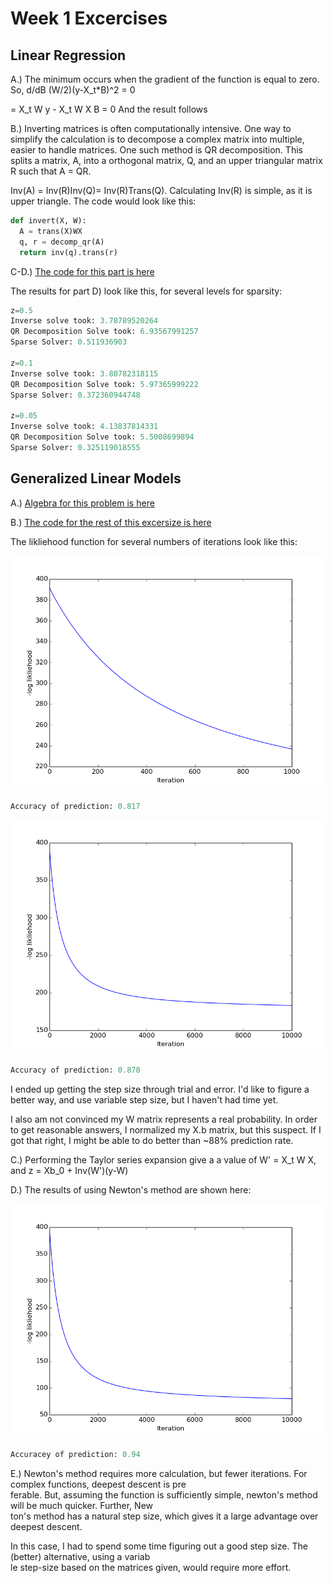 # Week 1 Excercises

## Linear Regression

A.) The minimum occurs when the gradient of the function is equal to zero.
So, d/dB (W/2)(y-X_t*B)^2 = 0

= X_t W y - X_t W X B = 0
  And the result follows
  
B.) Inverting matrices is often computationally intensive. One way to simplify the calculation is to decompose a complex matrix into
multiple, easier to handle matrices. One such method is QR decomposition. This splits a matrix, A, into a orthogonal matrix, Q, 
and an upper triangular matrix R such that A = QR.

Inv(A) = Inv(R)Inv(Q)= Inv(R)Trans(Q). Calculating Inv(R) is simple, as it is upper triangle. The code would look like this:

```python
def invert(X, W):
  A = trans(X)WX
  q, r = decomp_qr(A)
  return inv(q).trans(r)
```

C-D.) [The code for this part is here](week1/ex1.py)

The results for part D) look like this, for several levels for sparsity:

```python
z=0.5
Inverse solve took: 3.78789520264
QR Decomposition Solve took: 6.93567991257
Sparse Solver: 0.511936903

z=0.1
Inverse solve took: 3.80782318115
QR Decomposition Solve took: 5.97365999222
Sparse Solver: 0.372360944748

z=0.05
Inverse solve took: 4.13837814331
QR Decomposition Solve took: 5.5008699894
Sparse Solver: 0.325119018555
```

## Generalized Linear Models

A.) [Algebra for this problem is here](image.png)

B.) [The code for the rest of this excersize is here](week1/ex2.py)

The likliehood function for several numbers of iterations look like this:

<img src="https://github.com/afwebb/SDS-385/blob/master/week1/deepest_descent_1000.png" width="500">

```python
Accuracy of prediction: 0.817
```

<img src="https://github.com/afwebb/SDS-385/blob/master/week1/deepest_descent_10000.png" width="500">

```python
Accuracy of prediction: 0.878
```
I ended up getting the step size through trial and error. I'd like to figure a better way, and use variable step size, but I haven't had time yet.

I also am not convinced my W matrix represents a real probability. In order to get reasonable answers, I normalized my X.b matrix, but this suspect. If I got that right, I might be able to do better than ~88% prediction rate.

C.) Performing the Taylor series expansion give a a value of W' = X_t W X, and z = Xb_0 + Inv(W')(y-W)

D.) The results of using Newton's method are shown here:

<img src="https://github.com/afwebb/SDS-385/blob/master/week1/deepest_descent_newton.png" width="500">

```python
Accuracey of prediction: 0.94
```

E.) Newton's method requires more calculation, but fewer iterations. For complex functions, deepest descent is pre\
ferable. But, assuming the function is sufficiently simple, newton's method will be much quicker. Further, New\
ton's method has a natural step size, which gives it a large advantage over deepest descent.

In this case, I had to spend some time figuring out a good step size. The (better) alternative, using a variab\
le step-size based on the matrices given, would require more effort.


